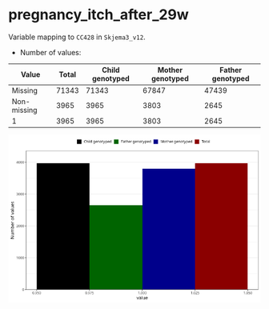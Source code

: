 # pregnancy_itch_after_29w
Variable mapping to `CC428` in `Skjema3_v12`.
- Number of values:

| Value | Total | Child genotyped | Mother genotyped | Father genotyped |
| ----- | ----- | --------------- | ---------------- | ---------------- |
| Missing | 71343 | 71343 | 67847 | 47439 |
| Non-missing | 3965 | 3965 | 3803 | 2645 |
| 1 | 3965 | 3965 | 3803 | 2645 |



![](pregnancy_itch_after_29w_n.png)



